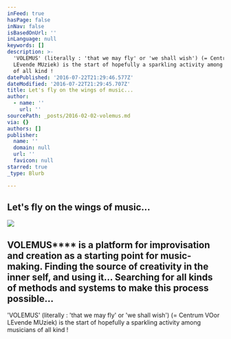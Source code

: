 ```yaml
---
inFeed: true
hasPage: false
inNav: false
isBasedOnUrl: ''
inLanguage: null
keywords: []
description: >-
  'VOLEMUS' (literally : 'that we may fly' or 'we shall wish') (= Centrum VOor
  LEvende MUziek) is the start of hopefully a sparkling activity among musicians
  of all kind ! 
datePublished: '2016-07-22T21:29:46.577Z'
dateModified: '2016-07-22T21:29:45.707Z'
title: Let's fly on the wings of music...
author:
  - name: ''
    url: ''
sourcePath: _posts/2016-02-02-volemus.md
via: {}
authors: []
publisher:
  name: ''
  domain: null
  url: ''
  favicon: null
starred: true
_type: Blurb

---
```

## Let's fly on the wings of music...
![](https://s3-us-west-2.amazonaws.com/the-grid-img/p/7c3718aa5ca86e45e75ff0257e96d53f66a55516.jpg)

## VOLEMUS**** is a platform for improvisation and creation as a starting point for music-making. Finding the source of creativity in the inner self, and using it... Searching for all kinds of methods and systems to make this process possible...

'VOLEMUS' (literally : 'that we may fly' or 'we shall wish') (= Centrum VOor LEvende MUziek) is the start of hopefully a sparkling activity among musicians of all kind !